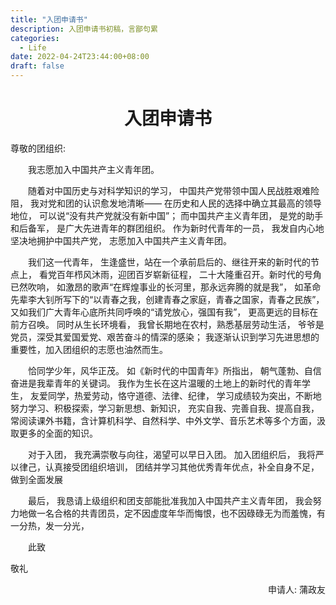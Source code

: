 ```yaml
---
title: "入团申请书"
description: 入团申请书初稿，言鄙句累
categories:
  - Life
date: 2022-04-24T23:44:00+08:00
draft: false
---
```


<h1 align="center"> 入团申请书 </h1>

尊敬的团组织:

<div style="text-indent: 2em;">

  我志愿加入中国共产主义青年团。

  随着对中国历史与对科学知识的学习，
    中国共产党带领中国人民战胜艰难险阻，
    我对党和团的认识愈发地清晰——
    在历史和人民的选择中确立其最高的领导地位，
    可以说“没有共产党就没有新中国”；
    而中国共产主义青年团，
    是党的助手和后备军，
    是广大先进青年的群团组织。
    作为新时代青年的一员，
    我发自内心地坚决地拥护中国共产党，
    志愿加入中国共产主义青年团。

  我们这一代青年，
    生逢盛世，站在一个承前启后的、继往开来的新时代的节点上，
    看党百年栉风沐雨，迎团百岁崭新征程，
    二十大隆重召开。新时代的号角已然吹响，
      如激昂的歌声“在辉煌事业的长河里，那永远奔腾的就是我”，
      如革命先辈李大钊所写下的“以青春之我，创建青春之家庭，青春之国家，青春之民族”，
      又如我们广大青年心底所共同呼唤的“请党放心，强国有我”，
    更高更远的目标在前方召唤。
    同时从生长环境看，
      我曾长期地在农村，熟悉基层劳动生活，
      爷爷是党员，深受其爱国爱党、艰苦奋斗的情深的感染；
    我逐渐认识到学习先进思想的重要性，加入团组织的志愿也油然而生。

  恰同学少年，风华正茂。
    如《新时代的中国青年》所指出，
    朝气蓬勃、自信奋进是我辈青年的关键词。
    我作为生长在这片温暖的土地上的新时代的青年学生，
    友爱同学，热爱劳动，恪守道德、法律、纪律，
    学习成绩较为突出，不断地努力学习、积极探索，学习新思想、新知识，
    充实自我、完善自我、提高自我，
    常阅读课外书籍，含计算机科学、自然科学、中外文学、音乐艺术等多个方面，汲取更多的全面的知识。

  对于入团，
    我充满崇敬与向往，渴望可以早日入团。
  加入团组织后，
    我将严以律己，认真接受团组织培训，
    团结并学习其他优秀青年优点，补全自身不足，做到全面发展

  最后，
    我恳请上级组织和团支部能批准我加入中国共产主义青年团，
    我会努力地做一名合格的共青团员，定不因虚度年华而悔恨，也不因碌碌无为而羞愧，有一分热，发一分光，

  此致
</div>

敬礼

<p align="right">申请人: 蒲政友</p>

<!-- mode-line
  vim:nospell:wrap
-->
